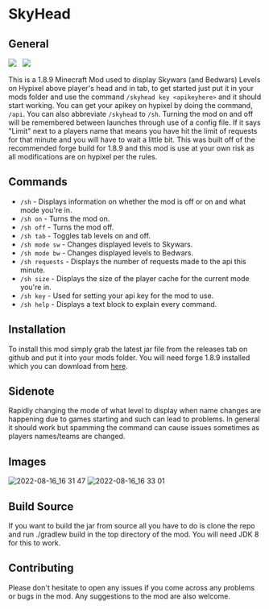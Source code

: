 # SkyHead
## General
![](https://img.shields.io/github/downloads/WispySparks/SkyHead/total?color=blue&label=Downloads)&nbsp;&nbsp;&nbsp;![](https://img.shields.io/github/v/release/WispySparks/SkyHead?sort=semver)

This is a 1.8.9 Minecraft Mod used to display Skywars (and Bedwars) Levels on Hypixel above player's head and in tab, to get started just put it in your mods folder and use the command
`/skyhead key <apikeyhere>` and it should start working. 
You can get your apikey on hypixel by doing the command, `/api`.
You can also abbreviate `/skyhead` to `/sh`. Turning the mod on and off will be remembered between launches through use of a config file. 
If it says "Limit" next to a players name that means you have hit the limit of requests for that minute and you will have to wait a little bit. 
This was built off of the recommended forge build for 1.8.9 and this mod is use at your own risk as all modifications are on hypixel per the rules.
## Commands
- `/sh` - Displays information on whether the mod is off or on and what mode you're in.
- `/sh on` - Turns the mod on.
- `/sh off` - Turns the mod off.
- `/sh tab` - Toggles tab levels on and off.
- `/sh mode sw` - Changes displayed levels to Skywars.
- `/sh mode bw` - Changes displayed levels to Bedwars.
- `/sh requests` - Displays the number of requests made to the api this minute.
- `/sh size` - Displays the size of the player cache for the current mode you're in.
- `/sh key` - Used for setting your api key for the mod to use.
- `/sh help` - Displays a text block to explain every command.
## Installation
To install this mod simply grab the latest jar file from the releases tab on github and put it into your mods folder.
You will need forge 1.8.9 installed which you can download from [here](https://files.minecraftforge.net/net/minecraftforge/forge/index_1.8.9.html).
## Sidenote
Rapidly changing the mode of what level to display when name changes are happening due to games starting and such can lead to problems.
In general it should work but spamming the command can cause issues sometimes as players names/teams are changed. 
## Images
![2022-08-16_16 31 47](https://user-images.githubusercontent.com/101812473/184989339-faa9a65b-e894-40d6-b532-4ca70abd9bba.png)
![2022-08-16_16 33 01](https://user-images.githubusercontent.com/101812473/184989357-a69d7943-fbae-43c8-b1bb-7984da337177.png)
## Build Source
If you want to build the jar from source all you have to do is clone the repo and run ./gradlew build in the top directory of the mod. You will need JDK 8 for this to work.
## Contributing
Please don't hesitate to open any issues if you come across any problems or bugs in the mod. Any suggestions to the mod are also welcome.
